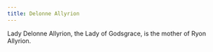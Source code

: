 ```yaml
---
title: Delonne Allyrion
---
```


Lady Delonne Allyrion, the Lady of Godsgrace, is the mother of Ryon Allyrion.


